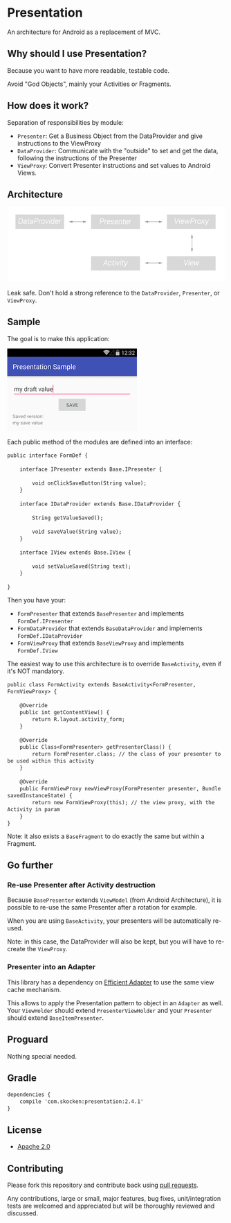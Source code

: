 # Presentation

An architecture for Android as a replacement of MVC.

## Why should I use Presentation?

Because you want to have more readable, testable code.

Avoid "God Objects", mainly your Activities or Fragments.

## How does it work?

Separation of responsibilities by module:
- `Presenter`: Get a Business Object from the DataProvider and give instructions to the ViewProxy
- `DataProvider`: Communicate with the "outside" to set and get the data, following the instructions of the Presenter
- `ViewProxy`: Convert Presenter instructions and set values to Android Views.

## Architecture

<img src="https://raw.githubusercontent.com/StanKocken/Presentation/master/img_references.png" />

Leak safe.
Don't hold a strong reference to the `DataProvider`, `Presenter`, or `ViewProxy`.

## Sample

The goal is to make this application:

<img src="https://raw.githubusercontent.com/StanKocken/Presentation/master/sample_screenshot.png" />

Each public method of the modules are defined into an interface:

    public interface FormDef {

        interface IPresenter extends Base.IPresenter {

            void onClickSaveButton(String value);
        }

        interface IDataProvider extends Base.IDataProvider {

            String getValueSaved();

            void saveValue(String value);
        }

        interface IView extends Base.IView {

            void setValueSaved(String text);
        }

    }

Then you have your:
- `FormPresenter` that extends `BasePresenter` and implements `FormDef.IPresenter`
- `FormDataProvider` that extends `BaseDataProvider` and implements `FormDef.IDataProvider`
- `FormViewProxy` that extends `BaseViewProxy` and implements `FormDef.IView`

The easiest way to use this architecture is to override `BaseActivity`, even if it's NOT mandatory.

    public class FormActivity extends BaseActivity<FormPresenter, FormViewProxy> {

        @Override
        public int getContentView() {
            return R.layout.activity_form;
        }

        @Override
        public Class<FormPresenter> getPresenterClass() {
            return FormPresenter.class; // the class of your presenter to be used within this activity
        }

        @Override
        public FormViewProxy newViewProxy(FormPresenter presenter, Bundle savedInstanceState) {
            return new FormViewProxy(this); // the view proxy, with the Activity in param
        }
    }

Note: it also exists a `BaseFragment` to do exactly the same but within a Fragment.

## Go further

### Re-use Presenter after Activity destruction

Because `BasePresenter` extends `ViewModel` (from Android Architecture), it is possible to re-use the same Presenter after a rotation for example.

When you are using `BaseActivity`, your presenters will be automatically re-used.

Note: in this case, the DataProvider will also be kept, but you will have to re-create the `ViewProxy`.

### Presenter into an Adapter

This library has a dependency on [Efficient Adapter](https://github.com/StanKocken/EfficientAdapter) to use the same view cache mechanism.

This allows to apply the Presentation pattern to object in an `Adapter` as well. Your `ViewHolder` should extend `PresenterViewHolder` and your `Presenter` should extend `BaseItemPresenter`.


## Proguard

Nothing special needed.

## Gradle

```
dependencies {
    compile 'com.skocken:presentation:2.4.1'
}
```

## License

* [Apache 2.0](http://www.apache.org/licenses/LICENSE-2.0.html)

## Contributing

Please fork this repository and contribute back using
[pull requests](https://github.com/StanKocken/Presentation/pulls).

Any contributions, large or small, major features, bug fixes, unit/integration tests are welcomed and appreciated
but will be thoroughly reviewed and discussed.
